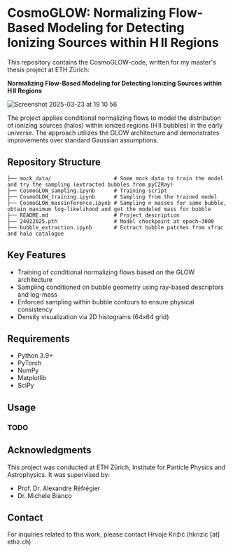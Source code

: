 # CosmoGLOW: Normalizing Flow-Based Modeling for Detecting Ionizing Sources within H II Regions

This repository contains the CosmoGLOW-code, written for my master's thesis project at ETH Zürich:

**Normalizing Flow-Based Modeling for Detecting Ionizing Sources within H II Regions**

![Screenshot 2025-03-23 at 19 10 56](https://github.com/user-attachments/assets/1d3df5f9-0e1d-4e50-850f-176f80b3d7e4)

The project applies conditional normalizing flows to model the distribution of ionizing sources (halos) within ionized regions (H II bubbles) in the early universe. The approach utilizes the GLOW architecture and demonstrates improvements over standard Gaussian assumptions.

## Repository Structure

```
├── mock_data/                    # Some mock data to train the model and try the sampling (extracted bubbles from pyC2Ray)
├── CosmoGLOW_sampling.ipynb      # Training script
├── CosmoGLOW_training.ipynb      # Sampling from the trained model
├── CosmoGLOW_massinference.ipynb # Sampling n masses for same bubble, obtain maximum log-likelihood and get the modeled mass for bubble
├── README.md                     # Project description
├── 24022025.pth                  # Model checkpoint at epoch~3000
├── bubble_extraction.ipynb       # Extract bubble patches from xfrac and halo catalogue
```

## Key Features

- Training of conditional normalizing flows based on the GLOW architecture
- Sampling conditioned on bubble geometry using ray-based descriptors and log-mass
- Enforced sampling within bubble contours to ensure physical consistency
- Density visualization via 2D histograms (64x64 grid)

## Requirements

- Python 3.9+
- PyTorch
- NumPy
- Matplotlib
- SciPy

## Usage
### TODO


## Acknowledgments

This project was conducted at ETH Zürich, Institute for Particle Physics and Astrophysics. It was supervised by:

- Prof. Dr. Alexandre Réfrégier
- Dr. Michele Bianco

## Contact

For inquiries related to this work, please contact Hrvoje Križić (hkrizic [at] ethz.ch)
